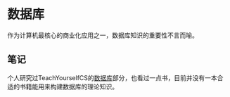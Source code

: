 # 数据库

作为计算机最核心的商业化应用之一，数据库知识的重要性不言而喻。

## 笔记

个人研究过TeachYourselfCS的[数据库](https://github.com/izackwu/TeachYourselfCS-CN/blob/master/TeachYourselfCS-CN.md#%E6%95%B0%E6%8D%AE%E5%BA%93)部分，也看过一点书，目前并没有一本合适的书籍能用来构建数据库的理论知识。
